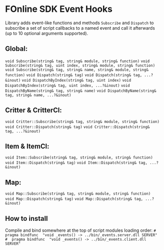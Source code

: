 # FOnline SDK Event Hooks

Library adds event-like functions and methods `Subscribe` and `Dispatch` to subscribe a set of script callbacks to a named event and call it afterwards (up to 10 optional arguments supported).

## Global:
`void Subscribe(string& tag, string& module, string& function)`
`void Subscribe(string& tag, uint index, string& module, string& function)`
`void Subscribe(string& tag, string& name, string& module, string& function)`
`void Dispatch(string& tag)`
`void Dispatch(string& tag, ...?&inout)`
`void DispatchByIndex(string& tag, uint index)`
`void DispatchByIndex(string& tag, uint index, ...?&inout)`
`void DispatchByName(string& tag, string& name)`
`void DispatchByName(string& tag, string& name, ...?&inout)`

## Critter & CritterCl:
`void Critter::Subscribe(string& tag, string& module, string& function)`
`void Critter::Dispatch(string& tag)`
`void Critter::Dispatch(string& tag, ...?&inout)`

## Item & ItemCl:
`void Item::Subscribe(string& tag, string& module, string& function)`
`void Item::Dispatch(string& tag)`
`void Item::Dispatch(string& tag, ...?&inout)`

## Map:
`void Map::Subscribe(string& tag, string& module, string& function)`
`void Map::Dispatch(string& tag)`
`void Map::Dispatch(string& tag, ...?&inout)`

## How to install

Compile and bind somewhere at the top of script modules loading order:
`#  pragma bindfunc  "void _events() -> ../bin/_events.server.dll SERVER"`
`#  pragma bindfunc  "void _events() -> ../bin/_events.client.dll SERVER"`
